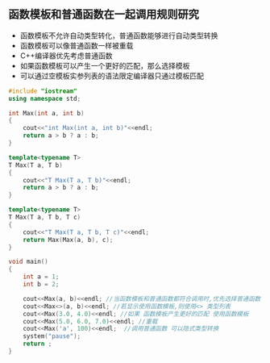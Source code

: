 ## 函数模板和普通函数在一起调用规则研究

- 函数模板不允许自动类型转化，普通函数能够进行自动类型转换
- 函数模板可以像普通函数一样被重载
- C++编译器优先考虑普通函数
- 如果函数模板可以产生一个更好的匹配，那么选择模板
- 可以通过空模板实参列表的语法限定编译器只通过模板匹配

```C++
#include "iostream"
using namespace std;

int Max(int a, int b)
{
	cout<<"int Max(int a, int b)"<<endl;
	return a > b ? a : b;
}

template<typename T>
T Max(T a, T b)
{
	cout<<"T Max(T a, T b)"<<endl;
	return a > b ? a : b;
}

template<typename T>
T Max(T a, T b, T c)
{
	cout<<"T Max(T a, T b, T c)"<<endl;
	return Max(Max(a, b), c);
}

void main()
{
	int a = 1;
	int b = 2;

	cout<<Max(a, b)<<endl; //当函数模板和普通函数都符合调用时,优先选择普通函数
	cout<<Max<>(a, b)<<endl; //若显示使用函数模板,则使用<> 类型列表
	cout<<Max(3.0, 4.0)<<endl; //如果 函数模板产生更好的匹配 使用函数模板
	cout<<Max(5.0, 6.0, 7.0)<<endl; //重载
	cout<<Max('a', 100)<<endl;  //调用普通函数 可以隐式类型转换 
	system("pause");
	return ;
}
```